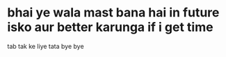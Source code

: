 # bhai ye wala mast bana hai in future isko aur better karunga if i get time

tab tak ke liye tata bye bye
